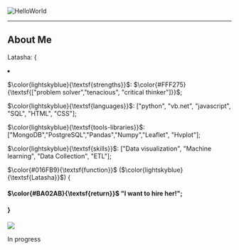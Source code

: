 ![HelloWorld](https://github.com/Latashajd40/Latashajd40/assets/97650423/7dd06ec2-657f-4d03-9d0f-ea0bdce2b42e) 

<hr>
<h2>About Me</h2>

<p>Latasha: {</p>
<li></li></tab><p>$\color{lightskyblue}{\textsf{strengths}}$: $\color{#FFF275}{\textsf{["problem solver","tenacious", "critical thinker"]}}$;</p>
<p>$\color{lightskyblue}{\textsf{languages}}$: ["python", "vb.net", "javascript", "SQL", "HTML", "CSS"];</p>
<p>$\color{lightskyblue}{\textsf{tools-libraries}}$: ["MongoDB","PostgreSQL","Pandas","Numpy","Leaflet", "Hvplot"];</p>
<p>$\color{lightskyblue}{\textsf{skills}}$: ["Data visualization", "Machine learning", "Data Collection", "ETL"];</p>

<p>$\color{#016FB9}{\textsf{function}}$ ($\color{lightskyblue}{\textsf{Latasha}}$) {</p>
<h4>$\color{#BA02AB}{\textsf{return}}$ "I want to hire her!";</h4>
<h4>}</h4>


<ul></ul>
<ul></ul>
<div id="badges">
<a href="https://www.linkedin.com/in/latasha-jones-nc/"><img src="https://img.shields.io/badge/LinkedIn-blue?logo=linkedin&logoColor=white&style=for-the-badge"><a/>
</div>

In progress
